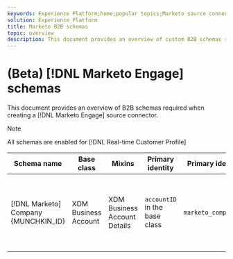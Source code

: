 ```yaml
---
keywords: Experience Platform;home;popular topics;Marketo source connector;Marketo connector;Marketo source;Marketo
solution: Experience Platform
title: Marketo B2B schemas
topic: overview
description: This document provides an overview of custom B2B schemas required when creating a Marketo Engage source connector.
---
```


# (Beta) [!DNL Marketo Engage] schemas

This document provides an overview of B2B schemas required when creating a [!DNL Marketo Engage] source connector.

>[!NOTE]
>
>All schemas are enabled for [!DNL Real-time Customer Profile]

| Schema name | Base class | Mixins | Primary identity | Primary identity namespace | Secondary identity | Secondary identity namespace | Relationship | Notes |
| --- | --- | --- | --- | --- | --- | --- | --- | --- |
| [!DNL Marketo] Company {MUNCHKIN_ID} | XDM Business Account | XDM Business Account Details | `accountID` in the base class | `marketo_company_{MUNCHKIN_ID}` | `extSourceSystemAudit.externalID` in the base class | `salesforce_account_{SALESFORCE_ORGANIZATION_ID}` | <ul><li>`accountParentID` in XDM Business Account Details mixin</li><li>Type: one-to-one</li><li>Reference schema: Marketo Company {MUNCHKIN_ID}</li><li>Namespace: `marketo_company_{MUNCHKIN_ID}`</li></ul> |